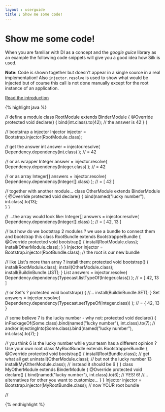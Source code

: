 ```yaml
---
layout : userguide
title : Show me some code!
---
```

# Show me some code!

When you are familiar with DI as a concept and the _google guice_ library as an example the following code snippets will give you a good idea how Silk is used.

**Note:** Code is shown together but doesn't appear in a single source in a real implementation! 
Also `injector.resolve` is used to show what would be injected but of course this call is not done manually except for the root instance of an application.

<a href="intro.html" class="next"><span class="fa fa-chevron-right"> </span> Read the introduction</a>

{% highlight java %}

// define a module
class RootModule extends BinderModule { 
	@Override
	protected void declare() {
		bind(int.class).to(42); // the answer is 42	
	}
}

// bootstrap a injector
Injector injector = Bootstrap.injector(RootModule.class);

// get the answer
int answer = injector.resolve( Dependency.dependency(int.class) ); 
// = 42

// or as wrapper
Integer answer = injector.resolve( Dependency.dependency(Integer.class) ); 
// = 42

// or as array 
Integer[] answers = injector.resolve( Dependency.dependency(Integer[].class) ); 
// = [ 42 ]

// together with another module...
class OtherModule extends BinderModule {
	@Override
	protected void declare() {
		bind(named("lucky number"), int.class).to(13);	
	}
}

// ...the array would look like:
Integer[] answers = injector.resolve( Dependency.dependency(Integer[].class) ); 
// = [ 42, 13 ]

// but how do we bootstrap 2 modules ? we use a bundle to connect them and bootstrap this
class RootBundle extends BootstrapperBundle {
	@Override
	protected void bootstrap() {
		install(RootModule.class);
		install(OtherModule.class);
	}
}
Injector injector = Bootstrap.injector(RootBundle.class); // the root is our new bundle

// like List's more than array ? install them:
protected void bootstrap() {
	install(RootModule.class);
	install(OtherModule.class);
	install(BuildinBundle.LIST);
}
List<Integer> answers = injector.resolve( Dependency.dependency(Typecast.listTypeOf(Integer.class)) ); 
// = [ 42, 13 ]

// or Set's ?
protected void bootstrap() {
	//...
	install(BuildinBundle.SET);
}
Set<Integer> answers = injector.resolve( Dependency.dependency(Typecast.setTypeOf(Integer.class)) ); 
// = { 42, 13 }

// some believe 7 is the lucky number - why not:
protected void declare() {
	inPackageOf(Some.class).bind(named("lucky number"), int.class).to(7);
	// and/or
	injectingInto(Some.class).bind(named("lucky number"), int.class).to(7);
}

// you think 6 is the lucky number while your team has a different opinion ? Use your own root
class MyRootBundle extends BootstrapperBundle {
	@Override
	protected void bootstrap() {
		install(RootBundle.class);  // get what all get
		uninstall(OtherModule.class); // but not the lucky number 13
		install(MyOtherModule.class); // instead it should be 6
	}
}
class MyOtherModule extends BinderModule {
	@Override
	protected void declare() {
		bind(named("lucky number"), int.class).to(6); // YES! 6!
		//... alternatives for other you want to customize...
	}
}
Injector injector = Bootstrap.injector(MyRootBundle.class); // now YOUR root bundle

//

{% endhighlight %}
